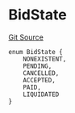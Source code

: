 # BidState
[Git Source](https://github.com/teller-protocol/teller-protocol-v2/blob/cc7fb9358a2518de7ee33e518ebac21eac498b0d/contracts/TellerV2Storage.sol)


```solidity
enum BidState {
    NONEXISTENT,
    PENDING,
    CANCELLED,
    ACCEPTED,
    PAID,
    LIQUIDATED
}
```

